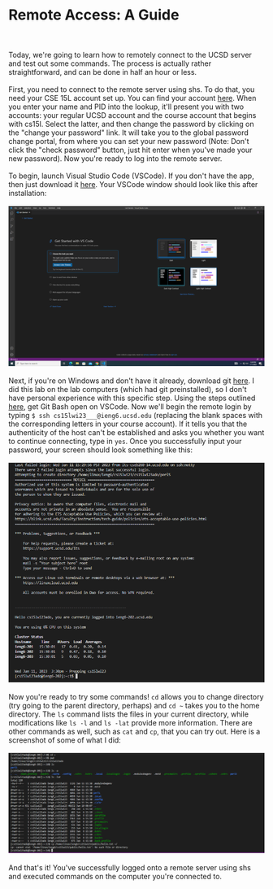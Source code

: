 # Remote Access: A Guide
<br><br>
Today, we're going to learn how to remotely connect to the UCSD server and test out some commands. The process is actually rather straightforward, and can be
done in half an hour or less. 
<br><br>
First, you need to connect to the remote server using shs. To do that, you need your CSE 15L account set up. You can find your account [here](https://sdacs.ucsd.edu/~icc/index.php).
When you enter your name and PID into the lookup, it'll present you with two accounts: your regular UCSD account and the course account that begins with cs15l. Select the latter,
and then change the password by clicking on the "change your password" link. It will take you to the global password change portal, from where you can set your new password
(Note: Don't click the "check password" button, just hit enter when you've made your new password). Now you're ready to log into the remote server.
<br><br>
To begin, launch Visual Studio Code (VSCode). If you don't have the app, then just download it [here](https://code.visualstudio.com/download). Your VSCode window should look like this after installation:<br><br>
![image](lab1.1.png) <br><br>
Next, if you're on Windows and don't have it already, 
download git [here](https://gitforwindows.org/). I did this lab on the lab computers (which had git preinstalled), so I don't have personal experience with this specific step. 
Using the steps outlined [here](https://stackoverflow.com/questions/42606837/how-do-i-use-bash-on-windows-from-the-visual-studio-code-integrated-terminal/50527994#50527994), get Git Bash 
open on VSCode. Now we'll begin the remote login by typing `$ ssh cs15lwi23___@ieng6.ucsd.edu` (replacing the blank spaces with the corresponding letters in your course account).
If it tells you that the authenticity of the host can't be established and asks you whether you want to continue connecting, type in `yes`. Once you successfully input your password,
your screen should look something like this:<br><br> ![image](lab1.2.png)
<br><br>
Now you're ready to try some commands! `cd` allows you to change directory (try going to the parent directory, perhaps) and `cd ~` takes you to the home directory. 
The `ls` command lists the files in your current directory, while modifications like `ls -l` and `ls -lat` provide more information. There are other commands as well, such as `cat` and `cp`, that you can try out. Here is a screenshot of some of what I did:<br><br>
![image](lab1.3.png)
<br><br>
And that's it! You've successfully logged onto a remote server using shs and executed commands on the computer you're connected to. 

